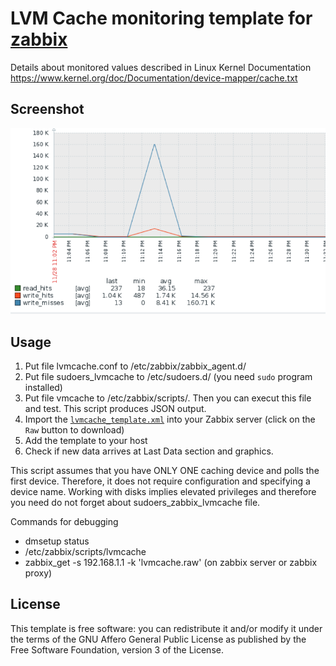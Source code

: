 # LVM Cache monitoring template for [zabbix](https://github.com/zabbix/zabbix)

Details about monitored values described in Linux Kernel Documentation https://www.kernel.org/doc/Documentation/device-mapper/cache.txt

## Screenshot
![](zabbix_lvm_cache.png )

## Usage
1. Put file lvmcache.conf to /etc/zabbix/zabbix_agent.d/ 
2. Put file sudoers_lvmcache to /etc/sudoers.d/  (you need `sudo` program installed) 
3. Put file vmcache to /etc/zabbix/scripts/. Then you can execut this file and test. This script produces JSON output.
4. Import the
   [`lvmcache_template.xml`](lvmcache_template.xml)
   into your Zabbix server (click on the `Raw` button to download)
5. Add the template to your host 
6. Check if new data arrives at Last Data section and graphics.

 
This script assumes that you have ONLY ONE  caching device and polls the first device. Therefore, it does not require configuration and specifying a device name.
Working with disks implies elevated privileges and therefore you need do not forget about sudoers_zabbix_lvmcache file.



Commands for debugging
 - dmsetup status
 - /etc/zabbix/scripts/lvmcache
 - zabbix_get -s  192.168.1.1 -k 'lvmcache.raw' (on zabbix server or zabbix proxy)
 

## License
This template is free software: you can redistribute it and/or modify it under
the terms of the GNU Affero General Public License as published by the Free
Software Foundation, version 3 of the License.
